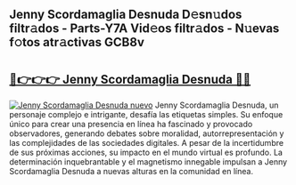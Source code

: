 ## Jenny Scordamaglia Desnuda D𝚎sn𝚞dos filtr𝚊dos - Parts-Y7A Vid𝚎os filtr𝚊dos - N𝚞evas f𝚘tos atr𝚊ctivas GCB8v

# <h2><a href="http://mb9q2o.tromn.icu/?c=Jenny+Scordamaglia+Desnuda">🔗👉👉👉 Jenny Scordamaglia Desnuda 🔗🔗</a></h2>

[![Jenny Scordamaglia Desnuda nuevo](https://i.imgur.com/pEAQMta.gif)](http://mb9q2o.tromn.icu/?c=Jenny+Scordamaglia+Desnuda)
Jenny Scordamaglia Desnuda, un personaje complejo e intrigante, desafía las etiquetas simples. Su enfoque único para crear una presencia en línea ha fascinado y provocado observadores, generando debates sobre moralidad, autorrepresentación y las complejidades de las sociedades digitales. A pesar de la incertidumbre de sus próximas acciones, su impacto en el mundo virtual es profundo. La determinación inquebrantable y el magnetismo innegable impulsan a Jenny Scordamaglia Desnuda a nuevas alturas en la comunidad en línea.
